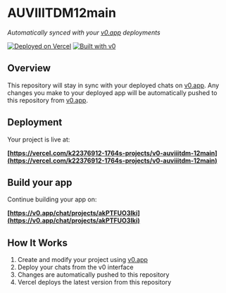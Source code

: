 # AUVIIITDM12main

*Automatically synced with your [v0.app](https://v0.app) deployments*

[![Deployed on Vercel](https://img.shields.io/badge/Deployed%20on-Vercel-black?style=for-the-badge&logo=vercel)](https://vercel.com/k22376912-1764s-projects/v0-auviiitdm-12main)
[![Built with v0](https://img.shields.io/badge/Built%20with-v0.app-black?style=for-the-badge)](https://v0.app/chat/projects/akPTFUO3Iki)

## Overview

This repository will stay in sync with your deployed chats on [v0.app](https://v0.app).
Any changes you make to your deployed app will be automatically pushed to this repository from [v0.app](https://v0.app).

## Deployment

Your project is live at:

**[https://vercel.com/k22376912-1764s-projects/v0-auviiitdm-12main](https://vercel.com/k22376912-1764s-projects/v0-auviiitdm-12main)**

## Build your app

Continue building your app on:

**[https://v0.app/chat/projects/akPTFUO3Iki](https://v0.app/chat/projects/akPTFUO3Iki)**

## How It Works

1. Create and modify your project using [v0.app](https://v0.app)
2. Deploy your chats from the v0 interface
3. Changes are automatically pushed to this repository
4. Vercel deploys the latest version from this repository